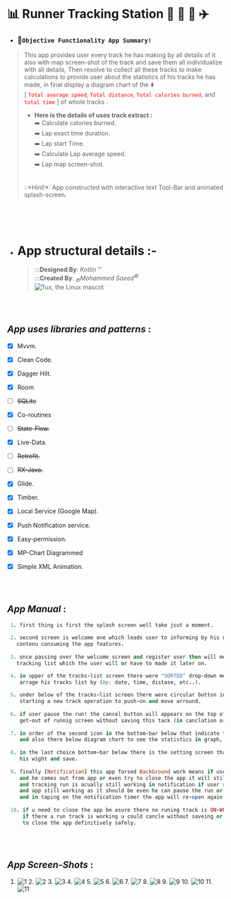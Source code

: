 # :bar_chart: Runner Tracking Station  :runner: :bicyclist: :car:  :airplane: 

 - ###  :memo:`Objective Functionality App Summary!`
> This app provides user every track he has making by all details of it  also with map screen-shot of the track and save them all individualize with all details, Then resolve to collect all these tracks to make calculations to provide user about the statistics of his  tracks he has made, in final display a diagram chart of the :arrow_down:  <br/>
>   [ <span style="color:red">`Total average speed`</span>,
 <span style="color:red">`Total distance`</span>,
 <span style="color:red">`Total calories burned`</span>,
 and <span style="color:red">`total time`</span> ]
 of whole tracks .  <br/>
>
> - **Here is the  details of uses track extract  :**  <br/>
> :arrow_right: Calculate calories burned.  <br/>
> :arrow_right: Lap exact time duration.   <br/>
> :arrow_right: Lap start Time.  <br/>
> :arrow_right: Calculate Lap average speed.  <br/>
> :arrow_right: Lap map screen-shot.  <br/>
> <br/> 
> ::*Hint!*: App constructed with interactive text Tool-Bar and animated splash-screen.


<br/> 
<br/>
<br/>
 

- # App structural details  :-
   >   :::**Designed By**: *Kotlin* ™  <br/>
   >   :::**Created By**: *<sub>℗</sub>Mohammed Saeed<sup>©</sup>*
   >    <br/>
![Tux, the Linux mascot](https://upload.wikimedia.org/wikipedia/commons/d/d4/Kotlin_logo.svg )


 <br/>
 <br/>



 ##   *App uses libraries and patterns* :

- [x] Mvvm.
- [x] Clean Code.
- [x] Dagger Hilt.
- [x] Room
- [ ] ~~SQLite~~
- [x] Co-routines
- [ ] ~~State-Flow.~~
- [x] Live-Data.
- [ ] ~~Retrofit.~~
- [ ] ~~RX-Java.~~
- [x] Glide.
- [x] Timber.
- [x] Local Service (Google Map).
- [x] Push Notification service.
- [x] Easy-permission. 
- [x] MP-Chart Diagrammed
- [x] Simple XML Animation.


 <br/>
 <br/>


## *App Manual* :

```ruby
 1. first thing is first the splash screen well take jsut a moment.
 
 2. second screen is welcome one which leads user to informing by his name and weight to being saved to
   contenu consuming the app features.
 
 3. once passing over the welcome screen and register user then will meet the tracks-list screen were has the
   tracking list which the user will or have to made it later on.

 4. in upper of the tracks-list screen there were "SORTED" drop-down menu to select which sorted list he want to be sorted with and
    arrage his tracks list by (by: date, time, distase, etc..).
 
 5. under below of the tracks-list screen there were circular button indicate to run one, this will lead user approach to begin
    starting a new track operation to push-on and move arround.
 
 6. if user pause the run! the cancel button will appears on the top of the screen where he can cancle the current run and
    get-out of runnig screen without saving this tack (in canclation order, cancled track will not be saved and there no going back).
 
 7. in order of the second icon in the bottom-bar below that indicate to chart one there will see the totals statistics of his all tracks and runns 
    and also there below diagram chart to see the statistics in graph, its also show the sammary of the tracks if he just tap or press in every column in chart of the graph.
 
 8. in the last choice bottom-bar below there is the setting screen that gives user ability to modify his info like name and update
    his wight and save. 
 
 9. finally [Notification] this app forsed BackGround work means if user begine a new track operation
    and he comes out from app or even try to close the app it will still working in back-ground in notification bar
    and tracking run is acually still working in notification if user swip dowen the notification he will see the timer counting runs away
    and app still working as it should be even he can pause the run or resume it
    and in taping on the notification timer the app will re-open again as well as working stable.
 
 10. if u need to close the app be asure there no runing track is ON-WORK in running screen 
     if there a run track is working u could cancle without saveing or finish the track to be saved then u can aproach
     to close the app definitively safely.
```



 <br/>
 <br/>



## *App Screen-Shots* :

 1. ![1](/screen-shots/1.jpg) 2. ![2](/screen-shots/2.jpg) 3. ![3](/screen-shots/3.jpg) 4. ![4](/screen-shots/4.jpg) 5. ![5](/screen-shots/5.jpg) 6. ![6](/screen-shots/6.jpg) 7. ![7](/screen-shots/7.jpg) 8. ![8](/screen-shots/8.jpg) 9. ![9](/screen-shots/9.jpg) 10. ![10](/screen-shots/10.jpg) 11. ![11](/screen-shots/11.jpg)
 

 <br/>
 <br/>

